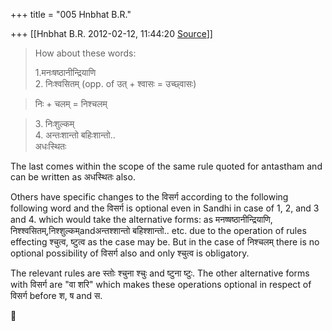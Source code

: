 +++
title = "005 Hnbhat B.R."

+++
[[Hnbhat B.R.	2012-02-12, 11:44:20 [Source](https://groups.google.com/g/bvparishat/c/Bw6godvwYRI)]]



> How about these words:  
>   
> 1.मनःषष्ठानीन्द्रियाणि  
> 2. निःश्वसितम् (opp. of उत् + श्वासः = उच्छ्वासः)

>   
> निः + चलम् = निश्चलम्  

> 3\. निःशुल्कम्  
> 4. अन्तःशान्तो बहिःशान्तो..  
> अधःस्थितः  
>   

  

The last comes within the scope of the same rule quoted for antastham and can be written as अधस्थितः also.

  

Others have specific changes to the विसर्ग according to the following following word and the विसर्ग is optional even in Sandhi in case of 1, 2, and 3 and 4. which would take the alternative forms: as मनष्षष्ठानीन्द्रियाणि, निश्श्वसितम्,निश्शुल्कम्andअन्तश्शान्तो बहिश्शान्तो.. etc. due to the operation of rules effecting श्चुत्व, ष्टुत्व as the case may be. But in the case of निश्चलम् there is no optional possibility of विसर्ग also and only श्चुत्व is obligatory.

  

The relevant rules are स्तोः श्चुना श्चुः and  ष्टुना ष्टुः. The other alternative forms with विसर्ग are "वा शरि" which makes these operations optional in respect of विसर्ग before श, ष and स.

  

  



